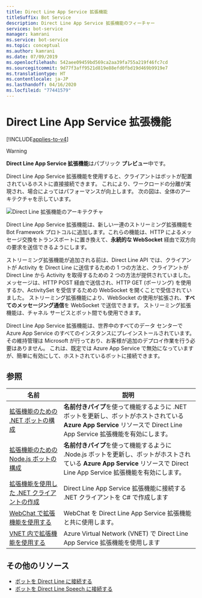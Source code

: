 ```yaml
---
title: Direct Line App Service 拡張機能
titleSuffix: Bot Service
description: Direct Line App Service 拡張機能のフィーチャー
services: bot-service
manager: kamrani
ms.service: bot-service
ms.topic: conceptual
ms.author: kamrani
ms.date: 07/09/2019
ms.openlocfilehash: 542aee09459bd569ca2aa39fa755a219f46fc7cd
ms.sourcegitcommit: 9d77f3aff9521d819e88efd0fbd19d469b9919e7
ms.translationtype: HT
ms.contentlocale: ja-JP
ms.lasthandoff: 04/16/2020
ms.locfileid: "77441579"
---
```

# <a name="direct-line-app-service-extension"></a>Direct Line App Service 拡張機能

[!INCLUDE[applies-to-v4](includes/applies-to.md)]

> [!WARNING]
> **Direct Line App Service 拡張機能**はパブリック **プレビュー**中です。  

Direct Line App Service 拡張機能を使用すると、クライアントはボットが配置されているホストに直接接続できます。 これにより、ワークロードの分離が実現され、場合によってはパフォーマンスが向上します。 次の図は、全体のアーキテクチャを示しています。

![Direct Line 拡張機能のアーキテクチャ](./media/channels/direct-line-extension-architecture.png)

Direct Line App Service 拡張機能は、新しい一連のストリーミング拡張機能を Bot Framework プロトコルに追加します。これらの機能は、HTTP によるメッセージ交換をトランスポートに置き換えて、**永続的な WebSocket** 経由で双方向の要求を送信できるようにします。

ストリーミング拡張機能が追加される前は、Direct Line API では、クライアントが Activity を Direct Line に送信するための 1 つの方法と、クライアントが Direct Line から Activity を取得するための 2 つの方法が提供されていました。 メッセージは、HTTP POST 経由で送信され、HTTP GET (ポーリング) を使用するか、ActivitySet を受信するための WebSocket を開くことで受信されていました。
ストリーミング拡張機能により、WebSocket の使用が拡張され、**すべてのメッセージング通信**を WebSocket で送信できます。 ストリーミング拡張機能は、チャネル サービスとボット間でも使用できます。

Direct Line App Service 拡張機能は、世界中のすべてのデータ センターで Azure App Service のすべてのインスタンスにプレインストールされています。 その維持管理は Microsoft が行っており、お客様が追加のデプロイ作業を行う必要はありません。 これは、既定では Azure App Service で無効になっていますが、簡単に有効にして、ホストされているボットに接続できます。


## <a name="see-also"></a>参照

|名前|説明|
|---|---|
|[拡張機能のための .NET ボットの構成](bot-service-channel-directline-extension-net-bot.md)|**名前付きパイプ**を使って機能するように .NET ボットを更新し、ボットがホストされている **Azure App Service** リソースで Direct Line App Service 拡張機能を有効にします。  |
|[拡張機能のための Node.js ボットの構成](bot-service-channel-directline-extension-node-bot.md)|**名前付きパイプ**を使って機能するように .Node.js ボットを更新し、ボットがホストされている **Azure App Service** リソースで Direct Line App Service 拡張機能を有効にします。  |
|[拡張機能を使用した .NET クライアントの作成](bot-service-channel-directline-extension-net-client.md)|Direct Line App Service 拡張機能に接続する .NET クライアントを C# で作成します|
|[WebChat で拡張機能を使用する](bot-service-channel-directline-extension-webchat-client.md)|WebChat を Direct Line App Service 拡張機能と共に使用します。|
|[VNET 内で拡張機能を使用する](bot-service-channel-directline-extension-vnet.md)|Azure Virtual Network (VNET) で Direct Line App Service 拡張機能を使用します|

## <a name="additional-resources"></a>その他のリソース

- [ボットを Direct Line に接続する](bot-service-channel-connect-directline.md)
- [ボットを Direct Line Speech に接続する](bot-service-channel-connect-directlinespeech.md)
